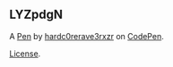 LYZpdgN
-------


A [Pen](https://codepen.io/hardc0rerave3rxzr/pen/LYZpdgN) by [hardc0rerave3rxzr](https://codepen.io/hardc0rerave3rxzr) on [CodePen](https://codepen.io).

[License](https://codepen.io/hardc0rerave3rxzr/pen/LYZpdgN/license).
